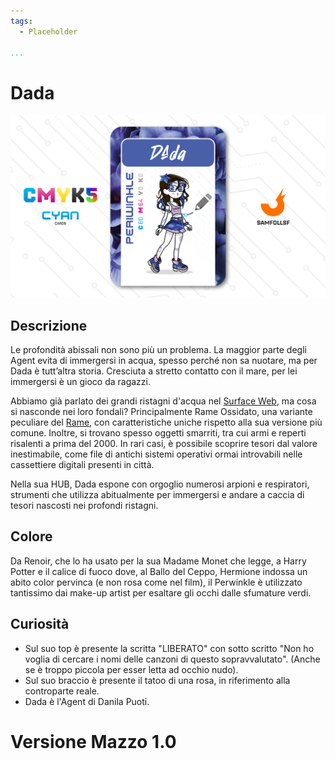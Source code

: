 ```yaml
---
tags:
  - Placeholder

...
```


# Dada

![dada](../eg/C/dada.jpg)

## Descrizione

Le profondità abissali non sono più un problema. La maggior parte degli Agent evita di immergersi in acqua, spesso perché non sa nuotare, ma per Dada è tutt’altra storia. Cresciuta a stretto contatto con il mare, per lei immergersi è un gioco da ragazzi.

Abbiamo già parlato dei grandi ristagni d'acqua nel [Surface Web](../Remix/deep.md), ma cosa si nasconde nei loro fondali? Principalmente Rame Ossidato, una variante peculiare del [Rame](../Remix/metal.md), con caratteristiche uniche rispetto alla sua versione più comune. Inoltre, si trovano spesso oggetti smarriti, tra cui armi e reperti risalenti a prima del 2000. In rari casi, è possibile scoprire tesori dal valore inestimabile, come file di antichi sistemi operativi ormai introvabili nelle cassettiere digitali presenti in città.

Nella sua HUB, Dada espone con orgoglio numerosi arpioni e respiratori, strumenti che utilizza abitualmente per immergersi e andare a caccia di tesori nascosti nei profondi ristagni.

## Colore

Da Renoir, che lo ha usato per la sua Madame Monet che legge, a Harry Potter e il calice di fuoco dove, al Ballo del Ceppo, Hermione indossa un abito color pervinca (e non rosa come nel film), il Perwinkle è utilizzato tantissimo dai make-up artist per esaltare gli occhi dalle sfumature verdi.

## Curiosità

- Sul suo top è presente la scritta "LIBERATO" con sotto scritto "Non ho voglia di cercare i nomi delle canzoni di questo sopravvalutato". (Anche se è troppo piccola per esser letta ad occhio nudo).
- Sul suo braccio è presente il tatoo di una rosa, in riferimento alla controparte reale.
- Dada è l'Agent di Danila Puoti.

# Versione Mazzo 1.0